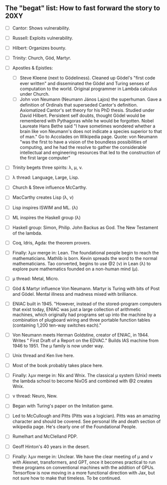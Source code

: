 ## The "begat" list: How to fast forward the story to 20XY

- [ ] Cantor: Shows vulnerability.
- [ ] Russell: Exploits vulnerability.
- [ ] Hilbert: Organizes bounty.
- [ ] Trinity: Church, Göd, Martyr.
- [ ] Apostles & Epistles:
  - [ ] Steve Kleene (next to Gödeliness). Cleaned up Gödel's "first code ever written" and disseminated the Gödel and Turing senses of computation to the world. Original programmer in Lambda calculus under Church.
  - [ ] John νon Neumann (Neumann János Lajos) the superhuman. Gave a definition of Ordinals that superseded Cantor's definition. Axiomatized Cantor's set theory for his PhD thesis. Studied under David Hilbert. Persistent self doubts, thought Gödel would be remembered with Pythagoras while he would be forgotten. Nobel Laureate Hans Bethe said "I have sometimes wondered whether a brain like von Neumann's does not indicate a species superior to that of man." Go to Accolades on Wikipedia page. Quote: von Neumann "was the first to have a vision of the boundless possibilities of computing, and he had the resolve to gather the considerable intellectual and engineering resources that led to the construction of the first large computer"
- [ ] Trinity begets three spirits: λ, μ, ν.

- [ ] λ thread: Language, Large, Lisp.
- [ ] Church & Steve influence McCarthy.
- [ ] MacCarthy creates Lisp (λ, ν)
- [ ] Lisp inspires ISWIM and ML. (λ)
- [ ] ML inspires the Haskell group (λ)
- [ ] Haskell group: Simon, Philip. John Backus as God. The New Testament of the lambda.
- [ ] Coq, Idris, Agda: the theorem provers.
- [ ] Finally: λμν merge in: Lean. The foundational people begin to reach the mathematicians. Mathlib is born. Kevin spreads the word to the normal mathematicians. Tao converted, begins to use @2 (ν) in Lean (λ) to explore pure mathematics founded on a non-human mind (μ).

- [ ] μ thread: Metal, Micro.
- [ ] Göd & Martyr influence Von Neumann. Martyr is Turing with bits of Post and Gödel. Mental illness and madness mixed with brilliance.
- [ ] ENIAC built in 1945. "However, instead of the stored-program computers that exist today, ENIAC was just a large collection of arithmetic machines, which originally had programs set up into the machine by a combination of plugboard wiring and three portable function tables (containing 1,200 ten-way switches each)."
- [ ] Von Neumann meets Herman Goldstine, creator of ENIAC, in 1944. Writes " First Draft of a Report on the EDVAC." Builds IAS machine from 1946 to 1951. The μ family is now under way.
- [ ] Unix thread and Ken live here.
- [ ] Most of the book probably takes place here.
- [ ] Finally: λμν merge in: Nix and Wnix. The classical μ system (Unix) meets the lambda school to become NixOS and combined with @2 creates Wnix.

- [ ] ν thread: Neuro, New.
- [ ] Began with Turing's paper on the Imitation game.
- [ ] Led to McCullough and Pitts (Pitts was a logician). Pitts was an amazing character and should be covered. See personal life and death section of wikipedia page. He's clearly one of the Foundational People.
- [ ] Rumelhart and McClelland PDP.
- [ ] Geoff Hinton's 40 years in the desert.
- [ ] Finally: λμν merge in: Unclear. We have the clear meeting of μ and ν with Alexnet, transformers, and GPT, once it becomes practical to run these programs on conventional machines with the addition of GPUs. Tensorflow is now moving in a more functional direction with Jax, but not sure how to make that timeless. To be continued.


